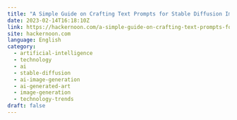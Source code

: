 ```yaml
---
title: "A Simple Guide on Crafting Text Prompts for Stable Diffusion Images"
date: 2023-02-14T16:18:10Z
link: https://hackernoon.com/a-simple-guide-on-crafting-text-prompts-for-stable-diffusion-images?source=rss&utm_medium=RSS&utm_source=news.12bit.vn
site: hackernoon.com
language: English
category:
  - artificial-intelligence
  - technology
  - ai
  - stable-diffusion
  - ai-image-generation
  - ai-generated-art
  - image-generation
  - technology-trends
draft: false
---
```

